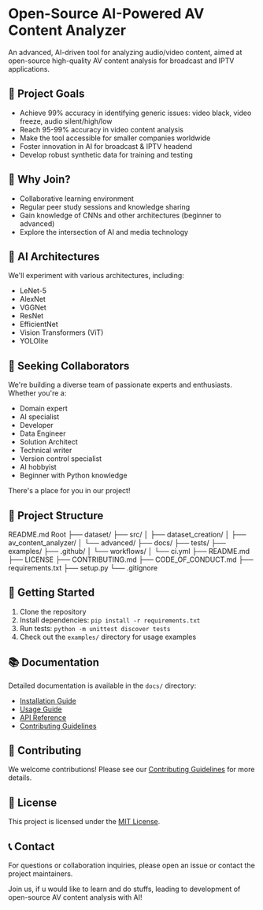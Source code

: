 # Open-Source AI-Powered AV Content Analyzer

An advanced, AI-driven tool for analyzing audio/video content, aimed at open-source high-quality AV content analysis for broadcast and IPTV applications.

## 🚀 Project Goals

- Achieve 99% accuracy in identifying generic issues: video black, video freeze, audio silent/high/low
- Reach 95-99% accuracy in video content analysis
- Make the tool accessible for smaller companies worldwide
- Foster innovation in AI for broadcast & IPTV headend
- Develop robust synthetic data for training and testing

## 🌟 Why Join?

- Collaborative learning environment
- Regular peer study sessions and knowledge sharing
- Gain knowledge of CNNs and other architectures (beginner to advanced)
- Explore the intersection of AI and media technology

## 🧠 AI Architectures

We'll experiment with various architectures, including:
- LeNet-5
- AlexNet
- VGGNet
- ResNet
- EfficientNet
- Vision Transformers (ViT)
- YOLOlite

## 👥 Seeking Collaborators

We're building a diverse team of passionate experts and enthusiasts. Whether you're a:
- Domain expert
- AI specialist
- Developer
- Data Engineer
- Solution Architect
- Technical writer
- Version control specialist
- AI hobbyist
- Beginner with Python knowledge

There's a place for you in our project!

## 📁 Project Structure


README.md
Root ├── dataset/ ├── src/ │ ├── dataset_creation/ │ ├── av_content_analyzer/ │ └── advanced/ ├── docs/ ├── tests/ ├── examples/ ├── .github/ │ └── workflows/ │ └── ci.yml ├── README.md ├── LICENSE ├── CONTRIBUTING.md ├── CODE_OF_CONDUCT.md ├── requirements.txt ├── setup.py └── .gitignore


## 🚀 Getting Started

1. Clone the repository
2. Install dependencies: `pip install -r requirements.txt`
3. Run tests: `python -m unittest discover tests`
4. Check out the `examples/` directory for usage examples

## 📚 Documentation

Detailed documentation is available in the `docs/` directory:
- [Installation Guide](docs/installation.md)
- [Usage Guide](docs/usage.md)
- [API Reference](docs/api_reference.md)
- [Contributing Guidelines](docs/contributing.md)

## 🤝 Contributing

We welcome contributions! Please see our [Contributing Guidelines](CONTRIBUTING.md) for more details.

## 📄 License

This project is licensed under the [MIT License](LICENSE).

## 📞 Contact

For questions or collaboration inquiries, please open an issue or contact the project maintainers.

Join us, if u would like to learn and do stuffs, leading to development of open-source AV content analysis with AI!


